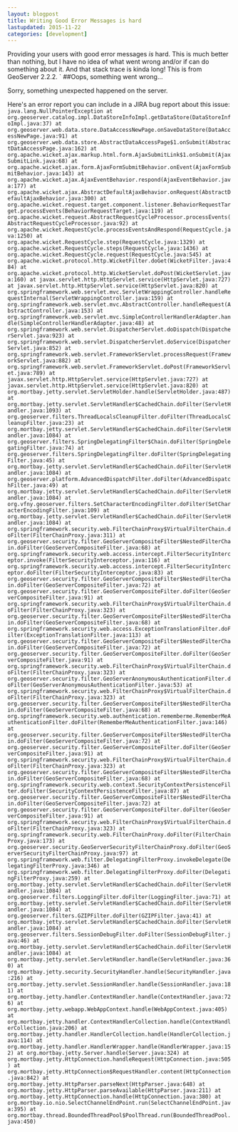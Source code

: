 ```yaml
---
layout: blogpost
title: Writing Good Error Messages is hard
lastupdated: 2015-11-22
categories: [development]
---
```


Providing your users with good error messages *is* hard. This is much better than nothing, but I have no idea of what went wrong and/or if can do something about it. And that stack trace is kinda long! This is from GeoServer 2.2.2. `
##Oops, something went wrong...

Sorry, something unexpected happened on the server.



 Here's an error report you can include in a JIRA bug report about this issue: 
`java.lang.NullPointerException
	at org.geoserver.catalog.impl.DataStoreInfoImpl.getDataStore(DataStoreInfoImpl.java:37)
	at org.geoserver.web.data.store.DataAccessNewPage.onSaveDataStore(DataAccessNewPage.java:91)
	at org.geoserver.web.data.store.AbstractDataAccessPage$1.onSubmit(AbstractDataAccessPage.java:162)
	at org.apache.wicket.ajax.markup.html.form.AjaxSubmitLink$1.onSubmit(AjaxSubmitLink.java:68)
	at org.apache.wicket.ajax.form.AjaxFormSubmitBehavior.onEvent(AjaxFormSubmitBehavior.java:143)
	at org.apache.wicket.ajax.AjaxEventBehavior.respond(AjaxEventBehavior.java:177)
	at org.apache.wicket.ajax.AbstractDefaultAjaxBehavior.onRequest(AbstractDefaultAjaxBehavior.java:300)
	at org.apache.wicket.request.target.component.listener.BehaviorRequestTarget.processEvents(BehaviorRequestTarget.java:119)
	at org.apache.wicket.request.AbstractRequestCycleProcessor.processEvents(AbstractRequestCycleProcessor.java:92)
	at org.apache.wicket.RequestCycle.processEventsAndRespond(RequestCycle.java:1250)
	at org.apache.wicket.RequestCycle.step(RequestCycle.java:1329)
	at org.apache.wicket.RequestCycle.steps(RequestCycle.java:1436)
	at org.apache.wicket.RequestCycle.request(RequestCycle.java:545)
	at org.apache.wicket.protocol.http.WicketFilter.doGet(WicketFilter.java:484)
	at org.apache.wicket.protocol.http.WicketServlet.doPost(WicketServlet.java:160)
	at javax.servlet.http.HttpServlet.service(HttpServlet.java:727)
	at javax.servlet.http.HttpServlet.service(HttpServlet.java:820)
	at org.springframework.web.servlet.mvc.ServletWrappingController.handleRequestInternal(ServletWrappingController.java:159)
	at org.springframework.web.servlet.mvc.AbstractController.handleRequest(AbstractController.java:153)
	at org.springframework.web.servlet.mvc.SimpleControllerHandlerAdapter.handle(SimpleControllerHandlerAdapter.java:48)
	at org.springframework.web.servlet.DispatcherServlet.doDispatch(DispatcherServlet.java:923)
	at org.springframework.web.servlet.DispatcherServlet.doService(DispatcherServlet.java:852)
	at org.springframework.web.servlet.FrameworkServlet.processRequest(FrameworkServlet.java:882)
	at org.springframework.web.servlet.FrameworkServlet.doPost(FrameworkServlet.java:789)
	at javax.servlet.http.HttpServlet.service(HttpServlet.java:727)
	at javax.servlet.http.HttpServlet.service(HttpServlet.java:820)
	at org.mortbay.jetty.servlet.ServletHolder.handle(ServletHolder.java:487)
	at org.mortbay.jetty.servlet.ServletHandler$CachedChain.doFilter(ServletHandler.java:1093)
	at org.geoserver.filters.ThreadLocalsCleanupFilter.doFilter(ThreadLocalsCleanupFilter.java:23)
	at org.mortbay.jetty.servlet.ServletHandler$CachedChain.doFilter(ServletHandler.java:1084)
	at org.geoserver.filters.SpringDelegatingFilter$Chain.doFilter(SpringDelegatingFilter.java:74)
	at org.geoserver.filters.SpringDelegatingFilter.doFilter(SpringDelegatingFilter.java:45)
	at org.mortbay.jetty.servlet.ServletHandler$CachedChain.doFilter(ServletHandler.java:1084)
	at org.geoserver.platform.AdvancedDispatchFilter.doFilter(AdvancedDispatchFilter.java:49)
	at org.mortbay.jetty.servlet.ServletHandler$CachedChain.doFilter(ServletHandler.java:1084)
	at org.vfny.geoserver.filters.SetCharacterEncodingFilter.doFilter(SetCharacterEncodingFilter.java:109)
	at org.mortbay.jetty.servlet.ServletHandler$CachedChain.doFilter(ServletHandler.java:1084)
	at org.springframework.security.web.FilterChainProxy$VirtualFilterChain.doFilter(FilterChainProxy.java:311)
	at org.geoserver.security.filter.GeoServerCompositeFilter$NestedFilterChain.doFilter(GeoServerCompositeFilter.java:68)
	at org.springframework.security.web.access.intercept.FilterSecurityInterceptor.invoke(FilterSecurityInterceptor.java:116)
	at org.springframework.security.web.access.intercept.FilterSecurityInterceptor.doFilter(FilterSecurityInterceptor.java:83)
	at org.geoserver.security.filter.GeoServerCompositeFilter$NestedFilterChain.doFilter(GeoServerCompositeFilter.java:72)
	at org.geoserver.security.filter.GeoServerCompositeFilter.doFilter(GeoServerCompositeFilter.java:91)
	at org.springframework.security.web.FilterChainProxy$VirtualFilterChain.doFilter(FilterChainProxy.java:323)
	at org.geoserver.security.filter.GeoServerCompositeFilter$NestedFilterChain.doFilter(GeoServerCompositeFilter.java:68)
	at org.springframework.security.web.access.ExceptionTranslationFilter.doFilter(ExceptionTranslationFilter.java:113)
	at org.geoserver.security.filter.GeoServerCompositeFilter$NestedFilterChain.doFilter(GeoServerCompositeFilter.java:72)
	at org.geoserver.security.filter.GeoServerCompositeFilter.doFilter(GeoServerCompositeFilter.java:91)
	at org.springframework.security.web.FilterChainProxy$VirtualFilterChain.doFilter(FilterChainProxy.java:323)
	at org.geoserver.security.filter.GeoServerAnonymousAuthenticationFilter.doFilter(GeoServerAnonymousAuthenticationFilter.java:53)
	at org.springframework.security.web.FilterChainProxy$VirtualFilterChain.doFilter(FilterChainProxy.java:323)
	at org.geoserver.security.filter.GeoServerCompositeFilter$NestedFilterChain.doFilter(GeoServerCompositeFilter.java:68)
	at org.springframework.security.web.authentication.rememberme.RememberMeAuthenticationFilter.doFilter(RememberMeAuthenticationFilter.java:146)
	at org.geoserver.security.filter.GeoServerCompositeFilter$NestedFilterChain.doFilter(GeoServerCompositeFilter.java:72)
	at org.geoserver.security.filter.GeoServerCompositeFilter.doFilter(GeoServerCompositeFilter.java:91)
	at org.springframework.security.web.FilterChainProxy$VirtualFilterChain.doFilter(FilterChainProxy.java:323)
	at org.geoserver.security.filter.GeoServerCompositeFilter$NestedFilterChain.doFilter(GeoServerCompositeFilter.java:68)
	at org.springframework.security.web.context.SecurityContextPersistenceFilter.doFilter(SecurityContextPersistenceFilter.java:87)
	at org.geoserver.security.filter.GeoServerCompositeFilter$NestedFilterChain.doFilter(GeoServerCompositeFilter.java:72)
	at org.geoserver.security.filter.GeoServerCompositeFilter.doFilter(GeoServerCompositeFilter.java:91)
	at org.springframework.security.web.FilterChainProxy$VirtualFilterChain.doFilter(FilterChainProxy.java:323)
	at org.springframework.security.web.FilterChainProxy.doFilter(FilterChainProxy.java:173)
	at org.geoserver.security.GeoServerSecurityFilterChainProxy.doFilter(GeoServerSecurityFilterChainProxy.java:97)
	at org.springframework.web.filter.DelegatingFilterProxy.invokeDelegate(DelegatingFilterProxy.java:346)
	at org.springframework.web.filter.DelegatingFilterProxy.doFilter(DelegatingFilterProxy.java:259)
	at org.mortbay.jetty.servlet.ServletHandler$CachedChain.doFilter(ServletHandler.java:1084)
	at org.geoserver.filters.LoggingFilter.doFilter(LoggingFilter.java:71)
	at org.mortbay.jetty.servlet.ServletHandler$CachedChain.doFilter(ServletHandler.java:1084)
	at org.geoserver.filters.GZIPFilter.doFilter(GZIPFilter.java:41)
	at org.mortbay.jetty.servlet.ServletHandler$CachedChain.doFilter(ServletHandler.java:1084)
	at org.geoserver.filters.SessionDebugFilter.doFilter(SessionDebugFilter.java:46)
	at org.mortbay.jetty.servlet.ServletHandler$CachedChain.doFilter(ServletHandler.java:1084)
	at org.mortbay.jetty.servlet.ServletHandler.handle(ServletHandler.java:360)
	at org.mortbay.jetty.security.SecurityHandler.handle(SecurityHandler.java:216)
	at org.mortbay.jetty.servlet.SessionHandler.handle(SessionHandler.java:181)
	at org.mortbay.jetty.handler.ContextHandler.handle(ContextHandler.java:726)
	at org.mortbay.jetty.webapp.WebAppContext.handle(WebAppContext.java:405)
	at org.mortbay.jetty.handler.ContextHandlerCollection.handle(ContextHandlerCollection.java:206)
	at org.mortbay.jetty.handler.HandlerCollection.handle(HandlerCollection.java:114)
	at org.mortbay.jetty.handler.HandlerWrapper.handle(HandlerWrapper.java:152)
	at org.mortbay.jetty.Server.handle(Server.java:324)
	at org.mortbay.jetty.HttpConnection.handleRequest(HttpConnection.java:505)
	at org.mortbay.jetty.HttpConnection$RequestHandler.content(HttpConnection.java:842)
	at org.mortbay.jetty.HttpParser.parseNext(HttpParser.java:648)
	at org.mortbay.jetty.HttpParser.parseAvailable(HttpParser.java:211)
	at org.mortbay.jetty.HttpConnection.handle(HttpConnection.java:380)
	at org.mortbay.io.nio.SelectChannelEndPoint.run(SelectChannelEndPoint.java:395)
	at org.mortbay.thread.BoundedThreadPool$PoolThread.run(BoundedThreadPool.java:450)`